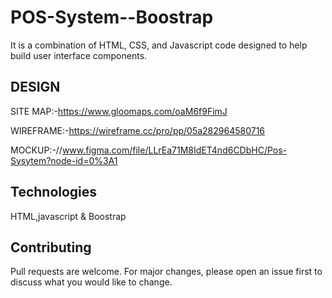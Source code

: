 <!-- @format -->

# POS-System--Boostrap

It is a combination of HTML, CSS, and Javascript code designed
to help build user interface components.

## DESIGN

SITE MAP:-https://www.gloomaps.com/oaM6f9FimJ

WIREFRAME:-https://wireframe.cc/pro/pp/05a282964580716

MOCKUP:-//www.figma.com/file/LLrEa71M8IdET4nd6CDbHC/Pos-Sysytem?node-id=0%3A1

## Technologies

HTML,javascript & Boostrap

## Contributing

Pull requests are welcome. For major changes, please open an issue first to discuss what
you would like to change.
